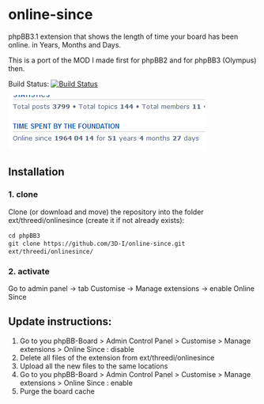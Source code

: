 # online-since

phpBB3.1 extension that shows the length of time your board has been online. in Years, Months and Days.

This is a port of the MOD I made first for phpBB2 and for phpBB3 (Olympus) then.

Build Status: [![Build Status](https://travis-ci.org/3D-I/online-since.svg)](https://travis-ci.org/3D-I/online-since)

![Screenshot](online-since.png)

## Installation

### 1. clone
Clone (or download and move) the repository into the folder ext/threedi/onlinesince
(create it if not already exists):

```
cd phpBB3
git clone https://github.com/3D-I/online-since.git ext/threedi/onlinesince/
```

### 2. activate
Go to admin panel -> tab Customise -> Manage extensions -> enable Online Since 

## Update instructions:
1. Go to you phpBB-Board > Admin Control Panel > Customise > Manage extensions > Online Since : disable
2. Delete all files of the extension from ext/threedi/onlinesince
3. Upload all the new files to the same locations
4. Go to you phpBB-Board > Admin Control Panel > Customise > Manage extensions > Online Since : enable
5. Purge the board cache
